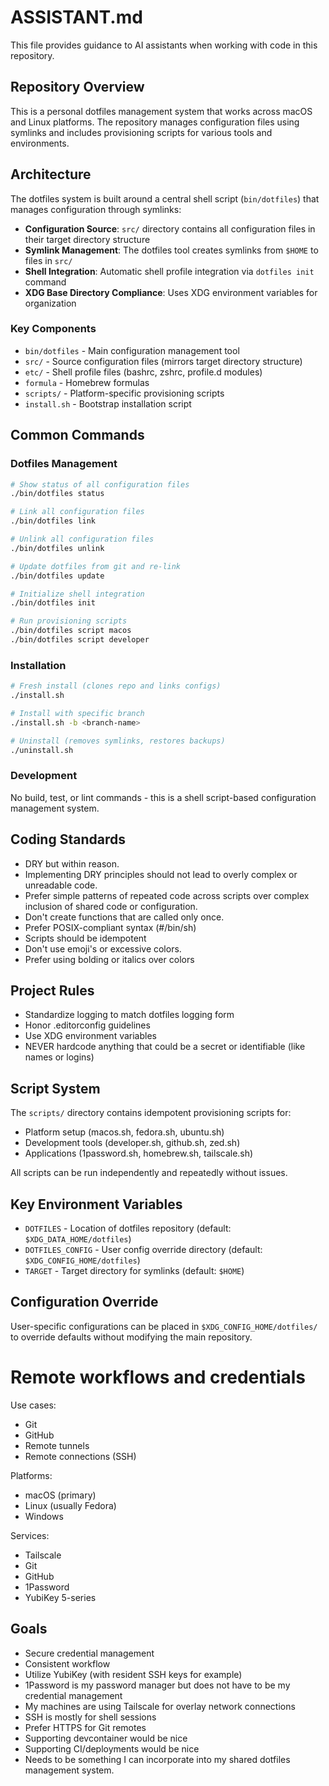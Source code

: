 # ASSISTANT.md

This file provides guidance to AI assistants when working with code in this repository.

## Repository Overview

This is a personal dotfiles management system that works across macOS and Linux platforms. The repository manages configuration files using symlinks and includes provisioning scripts for various tools and environments.

## Architecture

The dotfiles system is built around a central shell script (`bin/dotfiles`) that manages configuration through symlinks:

- **Configuration Source**: `src/` directory contains all configuration files in their target directory structure
- **Symlink Management**: The dotfiles tool creates symlinks from `$HOME` to files in `src/`
- **Shell Integration**: Automatic shell profile integration via `dotfiles init` command
- **XDG Base Directory Compliance**: Uses XDG environment variables for organization

### Key Components

- `bin/dotfiles` - Main configuration management tool
- `src/` - Source configuration files (mirrors target directory structure)
- `etc/` - Shell profile files (bashrc, zshrc, profile.d modules)
- `formula` - Homebrew formulas
- `scripts/` - Platform-specific provisioning scripts
- `install.sh` - Bootstrap installation script

## Common Commands

### Dotfiles Management
```bash
# Show status of all configuration files
./bin/dotfiles status

# Link all configuration files
./bin/dotfiles link

# Unlink all configuration files
./bin/dotfiles unlink

# Update dotfiles from git and re-link
./bin/dotfiles update

# Initialize shell integration
./bin/dotfiles init

# Run provisioning scripts
./bin/dotfiles script macos
./bin/dotfiles script developer
```

### Installation
```bash
# Fresh install (clones repo and links configs)
./install.sh

# Install with specific branch
./install.sh -b <branch-name>

# Uninstall (removes symlinks, restores backups)
./uninstall.sh
```

### Development
No build, test, or lint commands - this is a shell script-based configuration management system.

## Coding Standards

* DRY but within reason.
* Implementing DRY principles should not lead to overly complex or unreadable code.
* Prefer simple patterns of repeated code across scripts over complex inclusion of shared code or configuration.
* Don't create functions that are called only once.
* Prefer POSIX-compliant syntax (#/bin/sh)
* Scripts should be idempotent
* Don't use emoji's or excessive colors.
* Prefer using bolding or italics over colors

## Project Rules
* Standardize logging to match dotfiles logging form
* Honor .editorconfig guidelines
* Use XDG environment variables
* NEVER hardcode anything that could be a secret or identifiable (like names or logins)

## Script System

The `scripts/` directory contains idempotent provisioning scripts for:
- Platform setup (macos.sh, fedora.sh, ubuntu.sh)
- Development tools (developer.sh, github.sh, zed.sh)
- Applications (1password.sh, homebrew.sh, tailscale.sh)

All scripts can be run independently and repeatedly without issues.

## Key Environment Variables

- `DOTFILES` - Location of dotfiles repository (default: `$XDG_DATA_HOME/dotfiles`)
- `DOTFILES_CONFIG` - User config override directory (default: `$XDG_CONFIG_HOME/dotfiles`)
- `TARGET` - Target directory for symlinks (default: `$HOME`)

## Configuration Override

User-specific configurations can be placed in `$XDG_CONFIG_HOME/dotfiles/` to override defaults without modifying the main repository.

# Remote workflows and credentials

Use cases:
* Git
* GitHub
* Remote tunnels
* Remote connections (SSH)

Platforms:
* macOS (primary)
* Linux (usually Fedora)
* Windows

Services:
* Tailscale
* Git
* GitHub
* 1Password
* YubiKey 5-series


## Goals

* Secure credential management
* Consistent workflow
* Utilize YubiKey (with resident SSH keys for example)
* 1Password is my password manager but does not have to be my credential management
* My machines are using Tailscale for overlay network connections
* SSH is mostly for shell sessions
* Prefer HTTPS for Git remotes
* Supporting devcontainer would be nice
* Supporting CI/deployments would be nice
* Needs to be something I can incorporate into my shared dotfiles management system.
